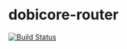 # dobicore-router
[![Build Status](https://travis-ci.org/DoBi/dobicore-router.svg?branch=master)](https://travis-ci.org/DoBi/dobicore-router)
